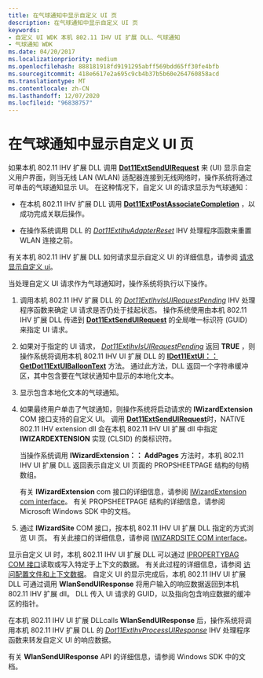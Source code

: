 ```yaml
---
title: 在气球通知中显示自定义 UI 页
description: 在气球通知中显示自定义 UI 页
keywords:
- 自定义 UI WDK 本机 802.11 IHV UI 扩展 DLL、气球通知
- 气球通知 WDK
ms.date: 04/20/2017
ms.localizationpriority: medium
ms.openlocfilehash: 888181918fd9191295abff569bdd65ff30fe4bfb
ms.sourcegitcommit: 418e6617e2a695c9cb4b37b5b60e264760858acd
ms.translationtype: MT
ms.contentlocale: zh-CN
ms.lasthandoff: 12/07/2020
ms.locfileid: "96838757"
---
```

# <a name="displaying-custom-ui-pages-within-a-balloon-notification"></a>在气球通知中显示自定义 UI 页




 

如果本机 802.11 IHV 扩展 DLL 调用 [**Dot11ExtSendUIRequest**](/windows-hardware/drivers/ddi/wlanihv/nc-wlanihv-dot11ext_send_ui_request) 来 (UI) 显示自定义用户界面，则当无线 LAN (WLAN) 适配器连接到无线网络时，操作系统将通过可单击的气球通知显示 UI。 在这种情况下，自定义 UI 的请求显示为气球通知：

-   在本机 802.11 IHV 扩展 DLL 调用 [**Dot11ExtPostAssociateCompletion**](/windows-hardware/drivers/ddi/wlanihv/nc-wlanihv-dot11ext_post_associate_completion) ，以成功完成关联后操作。

-   在操作系统调用 DLL 的 [*Dot11ExtIhvAdapterReset*](/windows-hardware/drivers/ddi/wlanihv/nc-wlanihv-dot11extihv_adapter_reset) IHV 处理程序函数来重置 WLAN 连接之前。

有关本机 802.11 IHV 扩展 DLL 如何请求显示自定义 UI 的详细信息，请参阅 [请求显示自定义 ui](requesting-the-display-of-a-custom-ui.md)。

当处理自定义 UI 请求作为气球通知时，操作系统将执行以下操作。

1.  调用本机 802.11 IHV 扩展 DLL 的 [*Dot11ExtIhvIsUIRequestPending*](/windows-hardware/drivers/ddi/wlanihv/nc-wlanihv-dot11extihv_is_ui_request_pending) IHV 处理程序函数来确定 UI 请求是否仍处于挂起状态。 操作系统使用由本机 802.11 IHV 扩展 DLL 传递到 [**Dot11ExtSendUIRequest**](/windows-hardware/drivers/ddi/wlanihv/nc-wlanihv-dot11ext_send_ui_request) 的全局唯一标识符 (GUID) 来指定 UI 请求。

2.  如果对于指定的 UI 请求， [*Dot11ExtIhvIsUIRequestPending*](/windows-hardware/drivers/ddi/wlanihv/nc-wlanihv-dot11extihv_is_ui_request_pending) 返回 **TRUE** ，则操作系统将调用本机 802.11 IHV UI 扩展 DLL 的 [**IDot11ExtUI：： GetDot11ExtUIBalloonText**](/previous-versions/windows/hardware/wireless/ff553771(v=vs.85)) 方法。 通过此方法，DLL 返回一个字符串缓冲区，其中包含要在气球状通知中显示的本地化文本。

3.  显示包含本地化文本的气球通知。

4.  如果最终用户单击了气球通知，则操作系统将启动请求的 **IWizardExtension** COM 接口支持的自定义 UI。 调用 [**Dot11ExtSendUIRequest**](/windows-hardware/drivers/ddi/wlanihv/nc-wlanihv-dot11ext_send_ui_request)时，NATIVE 802.11 IHV extension dll 会在本机 802.11 IHV UI 扩展 dll 中指定 **IWIZARDEXTENSION** 实现 (CLSID) 的类标识符。

    当操作系统调用 **IWizardExtension：： AddPages** 方法时，本机 802.11 IHV UI 扩展 DLL 返回表示自定义 UI 页面的 PROPSHEETPAGE 结构的句柄数组。

    有关 **IWizardExtension** com 接口的详细信息，请参阅 [IWizardExtension com interface](/windows/win32/api/shobjidl/nn-shobjidl-iwizardextension)。 有关 PROPSHEETPAGE 结构的详细信息，请参阅 Microsoft Windows SDK 中的文档。

5.  通过 **IWizardSite** COM 接口，按本机 802.11 IHV UI 扩展 DLL 指定的方式浏览 UI 页。 有关此接口的详细信息，请参阅 [IWIZARDSITE COM interface](/windows/win32/api/shobjidl/nn-shobjidl-iwizardsite)。

显示自定义 UI 时，本机 802.11 IHV UI 扩展 DLL 可以通过 [IPROPERTYBAG COM 接口](/previous-versions/windows/internet-explorer/ie-developer/platform-apis/aa768196(v=vs.85))读取或写入特定于上下文的数据。 有关此过程的详细信息，请参阅 [访问配置文件和上下文数据](accessing-profile-and-context-data.md)。 自定义 UI 的显示完成后，本机 802.11 IHV UI 扩展 DLL 可通过调用 **WlanSendUIResponse** 将用户输入的响应数据返回到本机 802.11 IHV 扩展 dll。 DLL 传入 UI 请求的 GUID，以及指向包含响应数据的缓冲区的指针。

在本机 802.11 IHV UI 扩展 DLLcalls **WlanSendUIResponse** 后，操作系统将调用本机 802.11 IHV 扩展 DLL 的 [*Dot11ExtIhvProcessUIResponse*](/windows-hardware/drivers/ddi/wlanihv/nc-wlanihv-dot11extihv_process_ui_response) IHV 处理程序函数来转发自定义 UI 的响应数据。

有关 **WlanSendUIResponse** API 的详细信息，请参阅 Windows SDK 中的文档。

 

 
